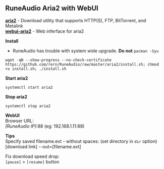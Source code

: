 RuneAudio Aria2 with WebUI
---

[**aria2**](https://aria2.github.io/) - Download utility that supports HTTP(S), FTP, BitTorrent, and Metalink  
[**webui-aria2**](https://github.com/ziahamza/webui-aria2) - Web inferface for aria2  
 
**Install**
- RuneAudio has trouble with system wide upgrade. **Do not** `pacman -Syu` 
```
wget -qN --show-progress --no-check-certificate https://github.com/rern/RuneAudio/raw/master/aria2/install.sh; chmod +x install.sh; ./install.sh
```

**Start aria2**  
```
systemctl start aria2
```

**Stop aria2**  
```
systemctl stop aria2
```

**WebUI**  
Browser URL:    
_[RuneAudio IP]_:88 (eg: 192.168.1.11:88)

**Tips**  
Specify saved filename.ext - without spaces: (set directory in `dir` option)  
[download link] --out=[filename.ext]   

Fix download speed drop:  
`[pause]` > `[resume]` button   
